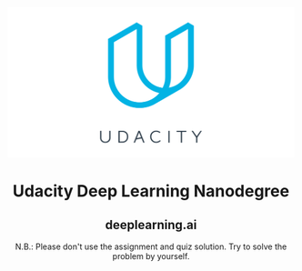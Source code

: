 <div align="center">
    <img src="./Udacity.png">
    <h1>Udacity Deep Learning Nanodegree</h1>
    <h2>deeplearning.ai</h2>
    <p>N.B.: Please don't use the assignment and quiz solution. Try to solve the problem by yourself.</p>
</div>